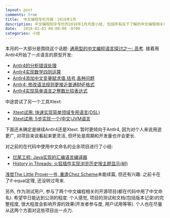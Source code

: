 ```yaml
---
layout: post
comments: true
title:  中文编程专栏月报：2018年1月
description: 中文编程知乎专栏的2018年1月月度小结, 包括所有在下了解的中文编程相关项目进展. Monthly report of column "Programming in Chinese", together with other progresses in Github organization and other channels.
date:   2018-02-03 00:00:00 -0700
categories: 小结
---
```


本月的一大部分是围绕这个话题: [通用型的中文编程语言探讨之一: 高考](https://zhuanlan.zhihu.com/p/32677451). 接着用Antlr4开始了一点语言的原型开发:
- [Antlr4的分析错误处理](https://zhuanlan.zhihu.com/p/32792684)
- [Antlr4实现数学四则运算](https://zhuanlan.zhihu.com/p/32864261)
- [Antlr4添加中文变量赋求值,括号,各种问题](https://zhuanlan.zhihu.com/p/32896571)
- [Antlr4: 修改语法规则更接近普通BNF格式](https://zhuanlan.zhihu.com/p/32939695)
- [Antlr4实现简单语言之整数比较表达式](https://zhuanlan.zhihu.com/p/33047128)

中途尝试了另一个工具Xtext:
- [Xtext试用: 快速实现简单领域专用语言(DSL)](https://zhuanlan.zhihu.com/p/33047136)
- [Xtext试用: 5步实现一个(中文)JVM语言](https://zhuanlan.zhihu.com/p/33141525)

下面还未确定是继续Antlr4还是Xtext. 暂时更倾向于Antlr4, 因为对个人来说用途更广, 对项目来说看起来更灵活, 但坏处是周期和开发量也许会更长.

对之前的在代码中使用中文命名的业余项目进行了小结:
- [烂尾工程: Java实现的汇编语言编译器](https://zhuanlan.zhihu.com/p/32607169)
- [History in Threads: 火狐插件实现浏览历史按主题显示(树)](https://zhuanlan.zhihu.com/p/32973741)

[浅尝The Little Prover一书, 重逢Chez Scheme](https://zhuanlan.zhihu.com/p/32642243)未能续篇, 但还有兴趣. 之前卡在了if-equal定理, 还没转过弯来.

另外, 作为测试用户, 参与了两个中文编程相关的开源项目(都在代码中用了中文命名). 希望早日能达到公测的程度. 个人感觉, 项目的测试和文档(包括版本记录)的完整程度, 很大程度会影响开源的效果(开发者参与度, 用户试用等等). 个人也在尽量从这两个方面对这些项目出一点力.